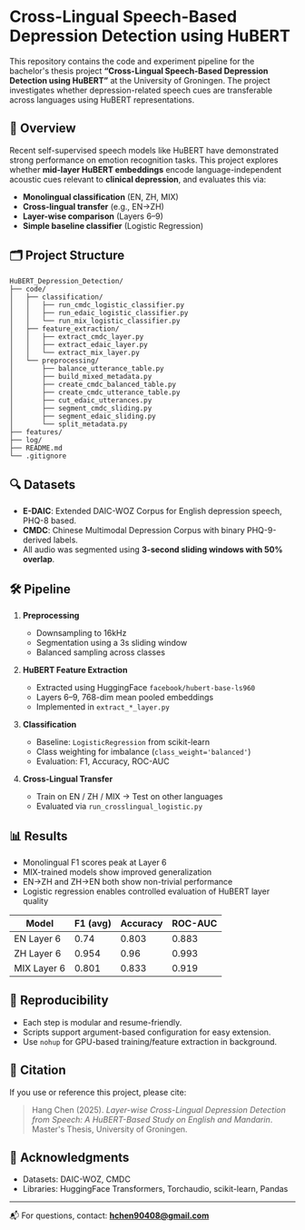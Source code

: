 # Cross-Lingual Speech-Based Depression Detection using HuBERT

This repository contains the code and experiment pipeline for the bachelor's thesis project **“Cross-Lingual Speech-Based Depression Detection using HuBERT”** at the University of Groningen. The project investigates whether depression-related speech cues are transferable across languages using HuBERT representations.

## 📘 Overview

Recent self-supervised speech models like HuBERT have demonstrated strong performance on emotion recognition tasks. This project explores whether **mid-layer HuBERT embeddings** encode language-independent acoustic cues relevant to **clinical depression**, and evaluates this via:

- **Monolingual classification** (EN, ZH, MIX)
- **Cross-lingual transfer** (e.g., EN→ZH)
- **Layer-wise comparison** (Layers 6–9)
- **Simple baseline classifier** (Logistic Regression)

## 🗂️ Project Structure
```
HuBERT_Depression_Detection/
├── code/
│   ├── classification/
│   │   ├── run_cmdc_logistic_classifier.py
│   │   ├── run_edaic_logistic_classifier.py
│   │   └── run_mix_logistic_classifier.py
│   ├── feature_extraction/
│   │   ├── extract_cmdc_layer.py
│   │   ├── extract_edaic_layer.py
│   │   └── extract_mix_layer.py
│   └── preprocessing/
│       ├── balance_utterance_table.py
│       ├── build_mixed_metadata.py
│       ├── create_cmdc_balanced_table.py
│       ├── create_cmdc_utterance_table.py
│       ├── cut_edaic_utterances.py
│       ├── segment_cmdc_sliding.py
│       ├── segment_edaic_sliding.py
│       └── split_metadata.py
├── features/       
├── log/              
├── README.md
└── .gitignore
```


## 🔍 Datasets

- **E-DAIC**: Extended DAIC-WOZ Corpus for English depression speech, PHQ-8 based.
- **CMDC**: Chinese Multimodal Depression Corpus with binary PHQ-9-derived labels.
- All audio was segmented using **3-second sliding windows with 50% overlap**.

## 🛠️ Pipeline

1. **Preprocessing**
   - Downsampling to 16kHz
   - Segmentation using a 3s sliding window
   - Balanced sampling across classes

2. **HuBERT Feature Extraction**
   - Extracted using HuggingFace `facebook/hubert-base-ls960`
   - Layers 6–9, 768-dim mean pooled embeddings
   - Implemented in `extract_*_layer.py`

3. **Classification**
   - Baseline: `LogisticRegression` from scikit-learn
   - Class weighting for imbalance (`class_weight='balanced'`)
   - Evaluation: F1, Accuracy, ROC-AUC

4. **Cross-Lingual Transfer**
   - Train on EN / ZH / MIX → Test on other languages
   - Evaluated via `run_crosslingual_logistic.py`

## 📊 Results

- Monolingual F1 scores peak at Layer 6
- MIX-trained models show improved generalization
- EN→ZH and ZH→EN both show non-trivial performance
- Logistic regression enables controlled evaluation of HuBERT layer quality

| Model      | F1 (avg) | Accuracy | ROC-AUC |
|------------|----------|----------|---------|
| EN Layer 6 | 0.74     | 0.803     | 0.883    |
| ZH Layer 6 | 0.954     | 0.96     | 0.993    |
| MIX Layer 6| 0.801     | 0.833     | 0.919    |

## 📁 Reproducibility

- Each step is modular and resume-friendly.
- Scripts support argument-based configuration for easy extension.
- Use `nohup` for GPU-based training/feature extraction in background.

## 📄 Citation

If you use or reference this project, please cite:

> Hang Chen (2025). *Layer-wise Cross-Lingual Depression Detection from Speech: A HuBERT-Based Study on English and Mandarin*. Master's Thesis, University of Groningen.

## 🧠 Acknowledgments

- Datasets: DAIC-WOZ, CMDC
- Libraries: HuggingFace Transformers, Torchaudio, scikit-learn, Pandas

---

📬 For questions, contact: **hchen90408@gmail.com**
